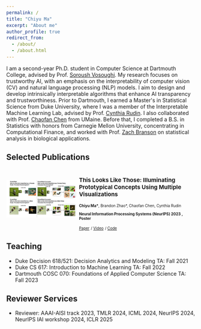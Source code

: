 ```yaml
---
permalink: /
title: "Chiyu Ma"
excerpt: "About me"
author_profile: true
redirect_from: 
  - /about/
  - /about.html
---
```


I am a second-year Ph.D. student in Computer Science at Dartmouth College, advised by Prof. [Soroush Vosoughi](https://www.cs.dartmouth.edu/~soroush//). My research focuses on trustworthy AI, with an emphasis on the interpretability of computer vision (CV) and natural language processing (NLP) models. I aim to design and develop intrinsically interpretable algorithms that enhance AI transparency and trustworthiness.
Prior to Dartmouth, I earned a Master's in Statistical Science from Duke University, where I was a member of the Interpretable Machine Learning Lab, advised by Prof. [Cynthia Rudin](https://users.cs.duke.edu/~cynthia/). I also collaborated with Prof. [Chaofan Chen](https://umaine.edu/scis/people/chaofan-chen/) from UMaine. Before that, I completed a B.S. in Statistics with honors from Carnegie Mellon University, concentrating in Computational Finance, and worked with Prof. [Zach Branson](https://sites.google.com/site/zjbranson/) on statistical analysis in biological applications.


## Selected Publications
<div style="display: flex; align-items: center;">
    <div style="margin-right: 0px;">
        <img src="images/this_look_like_those_demo.png" alt="description" width="400"/>
    </div>
    <div>
        <h3 style="font-size: 15px">This Looks Like Those: Illuminating Prototypical Concepts Using Multiple Visualizations</h3>
        <p style="font-size: 10px"><b>Chiyu Ma*</b>, Brandon Zhao*, Chaofan Chen, Cynthia Rudin</p> 
        <p style="font-size: 10px"><b> Neural Information Processing Systems (NeurIPS) 2023 , Poster</b></p>
        <a href="https://proceedings.neurips.cc/paper_files/paper/2023/file/7b76eea0c3683e440c3d362620f578cd-Paper-Conference.pdf" style="font-size: 10px">Paper</a>
        <span style="font-size: 10px"> / </span>
        <a href="https://neurips.cc/virtual/2023/poster/71040" style="font-size: 10px">Video</a> 
        <span style="font-size: 10px;"> / </span>
        <a href="https://github.com/Henrymachiyu/This-looks-like-those_ProtoConcepts" style="font-size: 10px">Code</a>
    </div>
</div>

## Teaching
- Duke Decision 618/521: Decision Analytics and Modeling TA: Fall 2021
- Duke CS 617: Introduction to Machine Learning TA: Fall 2022
- Dartmouth COSC 070: Foundations of Applied Computer Science TA: Fall 2023

## Reviewer Services
- Reviewer: AAAI-AISI track 2023, TMLR 2024, ICML 2024, NeurIPS 2024, NeurIPS IAI workshop 2024, ICLR 2025

